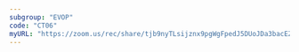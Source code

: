 ```yaml
---
subgroup: "EVOP"
code: "CT06"
myURL: "https://zoom.us/rec/share/tjb9nyTLsijznx9pgWgFpedJ5DUoJDa3bacEZRGKF1idpzLZoVyfCwN3hyQhoRXh.aOvtslYV0Sfxh359?startTime=1623850131000"
---
```

